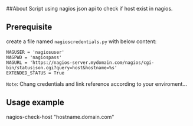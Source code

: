 ##About
Script using nagios json api to check if host exist in nagios.

## Prerequisite

create a file named ```nagioscredentials.py``` with below content:

```
NAGUSER = 'nagiosuser'
NAGPWD = 'nagiospass'
NAGURL = 'https://nagios-server.mydomain.com/nagios/cgi-bin/statusjson.cgi?query=host&hostname=%s'
EXTENDED_STATUS = True
```

``Note``: Chang credentials and link reference according to your enviroment...

## Usage example
nagios-check-host  "hostname.domain.com"
